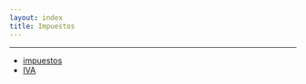 ```yaml
---
layout: index
title: Impuestos
---
```



----------------------------------------------------------

* [impuestos](./impuestos.md)
* [IVA](./IVA.md)
